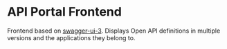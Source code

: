 # API Portal Frontend

Frontend based on [swagger-ui-3](https://github.com/swagger-api/swagger-ui). Displays Open API definitions in multiple versions and the applications they belong to.
